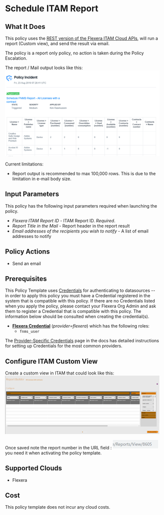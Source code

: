 # Schedule ITAM Report

## What It Does

This policy uses the [REST version of the Flexera ITAM Cloud APIs](https://docs.flexera.com/FlexeraOneAPI/ITAMDataAPI/#api-Reports-reportsExecute), will run a report (Custom view), and send the result via email.

The policy is a report only policy, no action is taken during the Policy Escalation.

The report / Mail output looks like this:
![Alt text][emailoutput]

Current limitations:

- Report output is recommended to max 100,000 rows.  This is due to the limitation in e-mail body size.

## Input Parameters

This policy has the following input parameters required when launching the policy.

- *Flexera ITAM Report ID* - ITAM Report ID. *Required*.
- *Report Title in the Mail* - Report header in the report result
- *Email addresses of the recipients you wish to notify* - A list of email addresses to notify

## Policy Actions

- Send an email

## Prerequisites

This Policy Template uses [Credentials](https://docs.flexera.com/flexera/EN/Automation/ManagingCredentialsExternal.htm) for authenticating to datasources -- in order to apply this policy you must have a Credential registered in the system that is compatible with this policy. If there are no Credentials listed when you apply the policy, please contact your Flexera Org Admin and ask them to register a Credential that is compatible with this policy. The information below should be consulted when creating the credential(s).

- [**Flexera Credential**](https://docs.flexera.com/flexera/EN/Automation/ProviderCredentials.htm) (*provider=flexera*) which has the following roles:
  - `fnms_user`

The [Provider-Specific Credentials](https://docs.flexera.com/flexera/EN/Automation/ProviderCredentials.htm) page in the docs has detailed instructions for setting up Credentials for the most common providers.

## Configure ITAM Custom View

Create a custom view in ITAM that could look like this: ![Alt text][FNMSReport]

Once saved note the report number in the URL field : ![Alt text][ReportNumber] you need it when activating the policy template.

## Supported Clouds

- Flexera

## Cost

This policy template does not incur any cloud costs.

<!-- Image references -->
[emailoutput]: images/email_output.png "email output"
[APIToken]: images/APIToken.png "APIToken"
[CreateServeceAccount]: images/CreateServeceAccount.png "Create Service Account"
[FNMSReport]: images/FNMS_cv_Report.png "FNMS Cloud Instance Report"
[ReportNumber]: images/ReportNumber.png "ReportNumber"
[WebServiceRole]: images/WebServiceRole.png "WebServiceRole"
[CMPToken]: images/CMP_NewToken.png "CMP Token"

